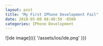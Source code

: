 ```yaml
---
layout: post
title: "My First IPhone Development Fail"
date: 2018-05-08 08:40:50 -0500
categories: IPhone Development 
---
```


![ide image]({{ '/assets/ios/ide.png' }})
